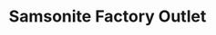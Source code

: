 ---
title: "Samsonite Factory Outlet"
url: /park-city/samsonite-factory-outlet/
shop: Taschen & Koffer
---